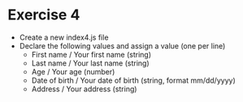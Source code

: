 # Exercise 4

* Create a new index4.js file
* Declare the following values and assign a value (one per line) 
  * First name / Your first name (string)
  * Last name / Your last name (string)
  * Age /  Your age (number)
  * Date of birth / Your date of birth (string, format mm/dd/yyyy)
  * Address / Your address (string)